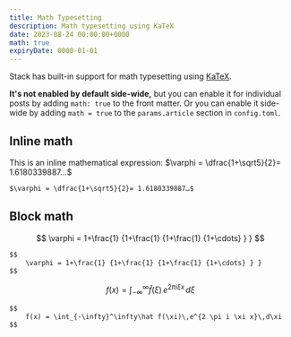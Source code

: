 ```yaml
---
title: Math Typesetting
description: Math typesetting using KaTeX
date: 2023-08-24 00:00:00+0000
math: true
expiryDate: 0000-01-01
---
```


Stack has built-in support for math typesetting using [KaTeX](https://katex.org/).

**It's not enabled by default side-wide,** but you can enable it for individual posts by adding `math: true` to the front matter. Or you can enable it side-wide by adding `math = true` to the `params.article` section in `config.toml`.

## Inline math

This is an inline mathematical expression: $\varphi = \dfrac{1+\sqrt5}{2}= 1.6180339887…$

```markdown
$\varphi = \dfrac{1+\sqrt5}{2}= 1.6180339887…$
```

## Block math

$$
    \varphi = 1+\frac{1} {1+\frac{1} {1+\frac{1} {1+\cdots} } }
$$

```markdown
$$
    \varphi = 1+\frac{1} {1+\frac{1} {1+\frac{1} {1+\cdots} } }
$$
```

$$
    f(x) = \int_{-\infty}^\infty\hat f(\xi)\,e^{2 \pi i \xi x}\,d\xi
$$

```markdown
$$
    f(x) = \int_{-\infty}^\infty\hat f(\xi)\,e^{2 \pi i \xi x}\,d\xi
$$
```

